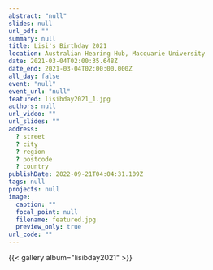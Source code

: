 ```yaml
---
abstract: "null"
slides: null
url_pdf: ""
summary: null
title: Lisi's Birthday 2021
location: Australian Hearing Hub, Macquarie University
date: 2021-03-04T02:00:35.648Z
date_end: 2021-03-04T02:00:00.000Z
all_day: false
event: "null"
event_url: "null"
featured: lisibday2021_1.jpg
authors: null
url_video: ""
url_slides: ""
address:
  ? street
  ? city
  ? region
  ? postcode
  ? country
publishDate: 2022-09-21T04:04:31.109Z
tags: null
projects: null
image:
  caption: ""
  focal_point: null
  filename: featured.jpg
  preview_only: true
url_code: ""
---
```


{{< gallery album="lisibday2021" >}}
